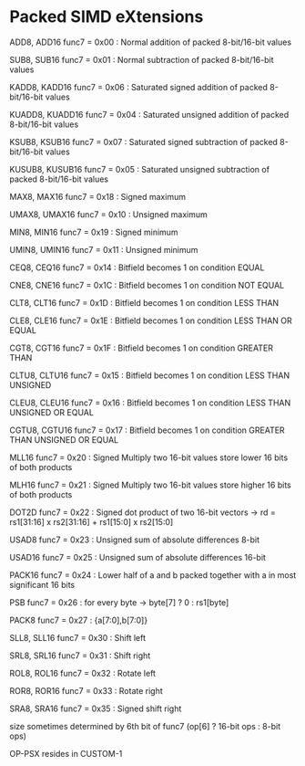 # Packed SIMD eXtensions 

ADD8, ADD16 func7 = 0x00 : Normal addition of packed 8-bit/16-bit values

SUB8, SUB16 func7 = 0x01 : Normal subtraction of packed 8-bit/16-bit values 

KADD8, KADD16 func7 = 0x06  : Saturated signed addition of packed 8-bit/16-bit values

KUADD8, KUADD16 func7 = 0x04 : Saturated unsigned addition of packed 8-bit/16-bit values

KSUB8, KSUB16 func7 = 0x07 : Saturated signed subtraction of packed 8-bit/16-bit values

KUSUB8, KUSUB16 func7 = 0x05 : Saturated unsigned subtraction of packed 8-bit/16-bit values

MAX8, MAX16 func7 = 0x18 : Signed maximum

UMAX8, UMAX16 func7 = 0x10 : Unsigned maximum

MIN8, MIN16 func7 = 0x19 : Signed minimum

UMIN8, UMIN16 func7 = 0x11 : Unsigned minimum

CEQ8, CEQ16 func7 = 0x14 : Bitfield becomes 1 on condition EQUAL

CNE8, CNE16 func7 = 0x1C : Bitfield becomes 1 on condition NOT EQUAL

CLT8, CLT16 func7 = 0x1D : Bitfield becomes 1 on condition LESS THAN

CLE8, CLE16 func7 = 0x1E : Bitfield becomes 1 on condition LESS THAN OR EQUAL

CGT8, CGT16 func7 = 0x1F : Bitfield becomes 1 on condition GREATER THAN

CLTU8, CLTU16 func7 = 0x15 : Bitfield becomes 1 on condition LESS THAN UNSIGNED

CLEU8, CLEU16 func7 = 0x16 : Bitfield becomes 1 on condition LESS THAN UNSIGNED OR EQUAL

CGTU8, CGTU16 func7 = 0x17 : Bitfield becomes 1 on condition GREATER THAN UNSIGNED OR EQUAL

MLL16 func7 = 0x20 : Signed Multiply two 16-bit values store lower 16 bits of both products

MLH16 func7 = 0x21 : Signed Multiply two 16-bit values store higher 16 bits of both products

DOT2D func7 = 0x22 : Signed dot product of two 16-bit vectors -> rd = rs1[31:16] x rs2[31:16] + rs1[15:0] x rs2[15:0]

USAD8 func7 = 0x23 : Unsigned sum of absolute differences 8-bit

USAD16 func7 = 0x25 : Unsigned sum of absolute differences 16-bit

PACK16 func7 = 0x24 : Lower half of a and b packed together with a in most significant 16 bits

PSB func7 = 0x26 : for every byte -> byte[7] ? 0 : rs1\[byte]

PACK8 func7 = 0x27 : {a[7:0],b[7:0]}

SLL8, SLL16 func7 = 0x30 : Shift left

SRL8, SRL16 func7 = 0x31 : Shift right

ROL8, ROL16 func7 = 0x32 : Rotate left

ROR8, ROR16 func7 = 0x33 : Rotate right

SRA8, SRA16 func7 = 0x35 : Signed shift right

size sometimes determined by 6th bit of func7 (op[6] ? 16-bit ops : 8-bit ops)

OP-PSX resides in CUSTOM-1
